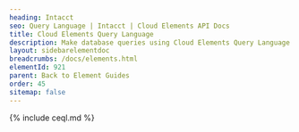 ```yaml
---
heading: Intacct
seo: Query Language | Intacct | Cloud Elements API Docs
title: Cloud Elements Query Language
description: Make database queries using Cloud Elements Query Language.
layout: sidebarelementdoc
breadcrumbs: /docs/elements.html
elementId: 921
parent: Back to Element Guides
order: 45
sitemap: false
---
```


{% include ceql.md %}
